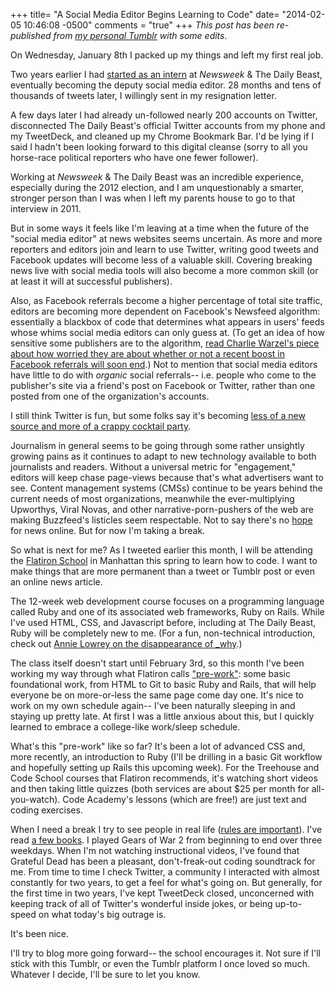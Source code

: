 +++
title= "A Social Media Editor Begins Learning to Code"
date= "2014-02-05 10:46:08 -0500"
comments = "true"
+++
_This post has been re-published from [my personal Tumblr](http://schlinkblog.tumblr.com/post/74943612048/a-social-media-editor-begins-learning-to-code-or-my) with some edits_.


On Wednesday, January 8th I packed up my things and left my first real job. 

Two years earlier I had [started as an intern](http://newsweek.tumblr.com/post/10690131520/hey-we-hired-an-intern) at _Newsweek_ & The Daily Beast, eventually becoming the deputy social media editor. 28 months and tens of thousands of tweets later, I willingly sent in my resignation letter. 

A few days later I had already un-followed nearly 200 accounts on Twitter, disconnected The Daily Beast's official Twitter accounts from my phone and my TweetDeck, and cleaned up my Chrome Bookmark Bar. I'd be lying if I said I hadn't been looking forward to this digital cleanse (sorry to all you horse-race political reporters who have one fewer follower).  

<!-- more -->

Working at _Newsweek_ & The Daily Beast was an incredible experience, especially during the 2012 election, and I am unquestionably a smarter, stronger person than I was when I left my parents house to go to that interview in 2011. 

But in some ways it feels like I'm leaving at a time when the future of the "social media editor" at news websites seems uncertain. As more and more reporters and editors join and learn to use Twitter, writing good tweets and Facebook updates will become less of a valuable skill. Covering breaking news live with social media tools will also become a more common skill (or at least it will at successful publishers). 

Also, as Facebook referrals become a higher percentage of total site traffic, editors are becoming more dependent on Facebook's Newsfeed algorithm: essentially a blackbox of code that determines what appears in users' feeds whose whims social media editors can only guess at. (To get an idea of how sensitive some publishers are to the algorithm, [read Charlie Warzel's piece about how worried they are about whether or not a recent boost in Facebook referrals will soon end](http://www.buzzfeed.com/charliewarzel/publishers-nervously-await-the-facebook-correction).) Not to mention that social media editors have little to do with _organic_ social referrals-- i.e. people who come to the publisher's site via a friend's post on Facebook or Twitter, rather than one posted from one of the organization's accounts.

I still think Twitter is fun, but some folks say it's becoming [less of a new source and more of a crappy cocktail party](http://bits.blogs.nytimes.com/2014/01/25/valley-of-the-blahs-how-justin-biebers-downfall-exposed-twitters-achilles-heel/?_php=true&_type=blogs&_r=0).  

Journalism in general seems to be going through some rather unsightly growing pains as it continues to adapt to new technology available to both journalists and readers. Without a universal metric for "engagement," editors will keep chase page-views because that's what advertisers want to see. Content management systems (CMSs) continue to be years behind the current needs of most organizations, meanwhile the ever-multiplying Upworthys, Viral Novas, and other narrative-porn-pushers of the web are making Buzzfeed's listicles seem respectable. Not to say there's no [hope](http://www.niemanlab.org/2014/01/the-newsonomics-of-why-everyone-seems-to-be-starting-a-news-site/) for news online. But for now I'm taking a break. 

So what is next for me? As I tweeted earlier this month, I will be attending the [Flatiron School](http://flatironschool.com/) in Manhattan this spring to learn how to code. I want to make things that are more permanent than a tweet or Tumblr post or even an online news article. 

The 12-week web development course focuses on a programming language called Ruby and one of its associated web frameworks, Ruby on Rails. While I've used HTML, CSS, and Javascript before, including at The Daily Beast, Ruby will be completely new to me. (For a fun, non-technical introduction, check out [Annie Lowrey on the disappearance of _why](http://www.slate.com/articles/technology/technology/2012/03/ruby_ruby_on_rails_and__why_the_disappearance_of_one_of_the_world_s_most_beloved_computer_programmers_.html).)

The class itself doesn't start until February 3rd, so this month I've been working my way through what Flatiron calls ["pre-work"](http://prework.flatironschool.com/web-development/): some basic foundational work, from HTML to Git to basic Ruby and Rails, that will help everyone be on more-or-less the same page come day one. It's nice to work on my own schedule again-- I've been naturally sleeping in and staying up pretty late. At first I was a little anxious about this, but I quickly learned to embrace a college-like work/sleep schedule. 

What's this "pre-work" like so far? It's been a lot of advanced CSS and, more recently, an introduction to Ruby (I'll be drilling in a basic Git workflow and hopefully setting up Rails this upcoming week). For the Treehouse and Code School courses that Flatiron recommends, it's watching short videos and then taking little quizzes (both services are about $25 per month for all-you-watch). Code Academy's lessons (which are free!) are just text and coding exercises. 

When I need a break I try to see people in real life ([rules are important](http://thebillfold.com/2013/11/tips-for-the-suddenly-unemployed-from-the-recently-suddenly-unemployed/)). I've read [a few books](http://schlinkblog.tumblr.com/post/74806974593/recent-longreads-of-note-work-why-the-ideal). I played Gears of War 2 from beginning to end over three weekdays. When I'm not watching instructional videos, I've found that Grateful Dead has been a pleasant, don't-freak-out coding soundtrack for me. From time to time I check Twitter, a community I interacted with almost constantly for two years, to get a feel for what's going on. But generally, for the first time in two years, I've kept TweetDeck closed, unconcerned with keeping track of all of Twitter's wonderful inside jokes, or being up-to-speed on what today's big outrage is. 

It's been nice. 

I'll try to blog more going forward-- the school encourages it. Not sure if I'll stick with this Tumblr, or even the Tumblr platform I once loved so much. Whatever I decide, I'll be sure to let you know. 
